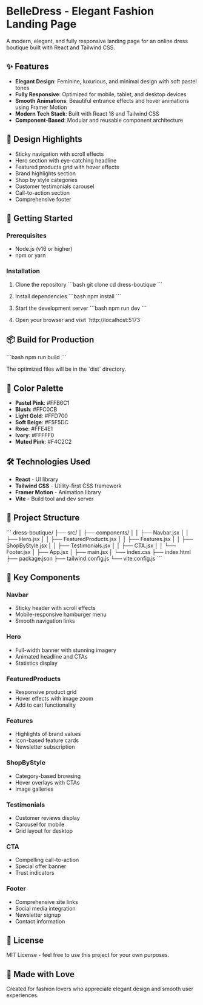 # BelleDress - Elegant Fashion Landing Page

A modern, elegant, and fully responsive landing page for an online dress boutique built with React and Tailwind CSS.

## ✨ Features

- **Elegant Design**: Feminine, luxurious, and minimal design with soft pastel tones
- **Fully Responsive**: Optimized for mobile, tablet, and desktop devices
- **Smooth Animations**: Beautiful entrance effects and hover animations using Framer Motion
- **Modern Tech Stack**: Built with React 18 and Tailwind CSS
- **Component-Based**: Modular and reusable component architecture

## 🎨 Design Highlights

- Sticky navigation with scroll effects
- Hero section with eye-catching headline
- Featured products grid with hover effects
- Brand highlights section
- Shop by style categories
- Customer testimonials carousel
- Call-to-action section
- Comprehensive footer

## 🚀 Getting Started

### Prerequisites

- Node.js (v16 or higher)
- npm or yarn

### Installation

1. Clone the repository
\`\`\`bash
git clone <repository-url>
cd dress-boutique
\`\`\`

2. Install dependencies
\`\`\`bash
npm install
\`\`\`

3. Start the development server
\`\`\`bash
npm run dev
\`\`\`

4. Open your browser and visit \`http://localhost:5173\`

## 📦 Build for Production

\`\`\`bash
npm run build
\`\`\`

The optimized files will be in the \`dist\` directory.

## 🎨 Color Palette

- **Pastel Pink**: #FFB6C1
- **Blush**: #FFC0CB
- **Light Gold**: #FFD700
- **Soft Beige**: #F5F5DC
- **Rose**: #FFE4E1
- **Ivory**: #FFFFF0
- **Muted Pink**: #F4C2C2

## 🛠️ Technologies Used

- **React** - UI library
- **Tailwind CSS** - Utility-first CSS framework
- **Framer Motion** - Animation library
- **Vite** - Build tool and dev server

## 📁 Project Structure

\`\`\`
dress-boutique/
├── src/
│   ├── components/
│   │   ├── Navbar.jsx
│   │   ├── Hero.jsx
│   │   ├── FeaturedProducts.jsx
│   │   ├── Features.jsx
│   │   ├── ShopByStyle.jsx
│   │   ├── Testimonials.jsx
│   │   ├── CTA.jsx
│   │   └── Footer.jsx
│   ├── App.jsx
│   ├── main.jsx
│   └── index.css
├── index.html
├── package.json
├── tailwind.config.js
└── vite.config.js
\`\`\`

## 🎯 Key Components

### Navbar
- Sticky header with scroll effects
- Mobile-responsive hamburger menu
- Smooth navigation links

### Hero
- Full-width banner with stunning imagery
- Animated headline and CTAs
- Statistics display

### FeaturedProducts
- Responsive product grid
- Hover effects with image zoom
- Add to cart functionality

### Features
- Highlights of brand values
- Icon-based feature cards
- Newsletter subscription

### ShopByStyle
- Category-based browsing
- Hover overlays with CTAs
- Image galleries

### Testimonials
- Customer reviews display
- Carousel for mobile
- Grid layout for desktop

### CTA
- Compelling call-to-action
- Special offer banner
- Trust indicators

### Footer
- Comprehensive site links
- Social media integration
- Newsletter signup
- Contact information

## 📝 License

MIT License - feel free to use this project for your own purposes.

## 💖 Made with Love

Created for fashion lovers who appreciate elegant design and smooth user experiences.

